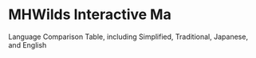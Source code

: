 # MHWilds Interactive Ma
Language Comparison Table, including Simplified, Traditional, Japanese, and English
